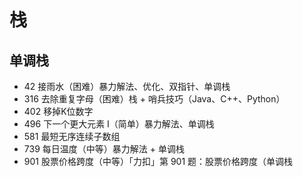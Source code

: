 # 栈

## 单调栈

* 42 接雨水（困难）暴力解法、优化、双指针、单调栈
* 316 去除重复字母（困难）栈 + 哨兵技巧（Java、C++、Python）
* 402 移掉K位数字
* 496 下一个更大元素 I（简单）暴力解法、单调栈
* 581 最短无序连续子数组
* 739 每日温度（中等）暴力解法 + 单调栈
* 901 股票价格跨度（中等）「力扣」第 901 题：股票价格跨度（单调栈
